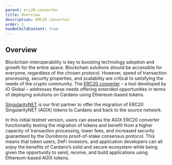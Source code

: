 ```yaml
---
parent: erc20-converter
title: Overview
description: ERC20 converter
order: 1
hasNoChildContent: true
---
```


## Overview

Blockchain interoperability is key to boosting technology adoption and growth for the entire space. Blockchain solutions should be accessible for everyone, regardless of the chosen protocol. However, speed of transaction processing, security properties, and scalability are critical to satisfying the needs of the crypto community. The [ERC20 converter](https://iohk.io/en/blog/posts/2021/05/17/bringing-erc20-to-cardano/) – a tool developed by IO Global – addresses these needs offering extended opportunities in terms of deploying solutions on Cardano using Ethereum-based tokens. 

[SingularityNET](https://singularitynet.io/) is our first partner to offer the migration of ERC20 SingularityNET (AGIX) tokens to Cardano and back to the source network. 

In this initial testnet version, users can assess the AGIX ERC20 converter functionality testing the migration of tokens and benefit from a higher capacity of transaction processing, lower fees, and increased security guaranteed by the Ouroboros proof-of-stake consensus protocol. This means that token users, DeFi investors, and application developers can all enjoy the benefits of Cardano’s solid and secure ecosystem while being given the opportunity to send, receive, and build applications using Ethereum-based AGIX tokens. 



